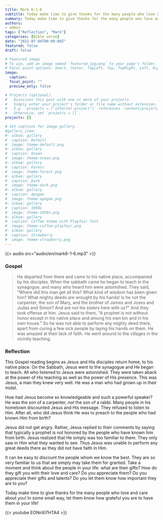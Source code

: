```yaml
---
title: Mark 6:1-6
subtitle: Today make time to give thanks for the many people who love and care about you! In some small way, let them know how grateful you are to have them in your life!
summary: Today make time to give thanks for the many people who love and care about you! In some small way, let them know how grateful you are to have them in your life!
authors:
- admin
tags: ["Reflection", "Mark"]
categories: [Bible verse]
date: "2021-07-04T00:00:00Z"
featured: false
draft: false

# Featured image
# To use, add an image named `featured.jpg/png` to your page's folder.
# Focal point options: Smart, Center, TopLeft, Top, TopRight, Left, Right, BottomLeft, Bottom, BottomRight
image:
  caption:
  focal_point: ""
  preview_only: false

# Projects (optional).
#   Associate this post with one or more of your projects.
#   Simply enter your project's folder or file name without extension.
#   E.g. `projects = ["internal-project"]` references `content/project/deep-learning/index.md`.
#   Otherwise, set `projects = []`.
projects: []

# Set captions for image gallery.
#gallery_item:
#- album: gallery
#  caption: Default
#  image: theme-default.png
#- album: gallery
#  caption: Ocean
#  image: theme-ocean.png
#- album: gallery
#  caption: Forest
#  image: theme-forest.png
#- album: gallery
#  caption: Dark
#  image: theme-dark.png
#- album: gallery
#  caption: Apogee
#  image: theme-apogee.png
#- album: gallery
#  caption: 1950s
#  image: theme-1950s.png
#- album: gallery
#  caption: Coffee theme with Playfair font
#  image: theme-coffee-playfair.png
#- album: gallery
#  caption: Strawberry
#  image: theme-strawberry.png
---
```


{{< audio src="audio/en/mark6-1-6.mp3" >}}

### Gospel
> He departed from there and came to his native place, accompanied by his disciples. When the sabbath came he began to teach in the synagogue, and many who heard him were astonished. They said, "Where did this man get all this? What kind of wisdom has been given him? What mighty deeds are wrought by his hands! Is he not the carpenter, the son of Mary, and the brother of James and Joses and Judas and Simon? And are not his sisters here with us?" And they took offense at him. Jesus said to them, "A prophet is not without honor except in his native place and among his own kin and in his own house." So he was not able to perform any mighty deed there, apart from curing a few sick people by laying his hands on them. He was amazed at their lack of faith. He went around to the villages in the vicinity teaching.

### Reflection
This Gospel reading begins as Jesus and His disciples return home, to his native place. On the Sabbath, Jesus went to the synagogue and He began to teach. All who listened to Jesus were astonished. They were taken aback at the power of His teaching as well as the power of His presence. This was Jesus, a man they knew very well. He was a man who had grown up in their midst.

How had Jesus become so knowledgeable and such a powerful speaker? He was the son of a carpenter, not the son of a rabbi. Many people in his hometown discounted Jesus and His message. They refused to listen to Him. After all, who did Jesus think He was to preach to the people who had known Him from birth?

Jesus did not get angry. Rather, Jesus replied to their comments by saying that typically a prophet is not honored by the people who have known him from birth. Jesus realized that He simply was too familiar to them. They only saw in Him what they wanted to see. Thus Jesus was unable to perform any great deeds there as they did not have faith in Him.

It can be easy to discount the people whom we know the best. They are so very familiar to us that we simply may take them for granted. Take a moment and think about the people in your life: what are their gifts? How do they gift you with their love and care? Do you appreciate them? Do you appreciate their gifts and talents? Do you let them know how important they are to you?

Today make time to give thanks for the many people who love and care about you! In some small way, let them know how grateful you are to have them in your life!

{{< youtube EONnXl7HTA4 >}}
